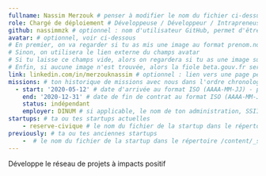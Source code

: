 ```yaml
---
fullname: Nassim Merzouk # penser à modifier le nom du fichier ci-dessus en prenom.nom.md !
role: Chargé de déploiement # Développeuse / Développeur / Intrapreneuse / Intrapreneur / Coach / Chargée de développement / Chargé de développement...
github: nassimmzk # optionnel : nom d'utilisateur GitHub, permet d'être ajouté automatiquement à l'organisation GitHub betagouv
avatar: # optionnel, voir ci-dessous
# En premier, on va regarder si tu as mis une image au format prenom.nom dans /img/authors/
# Sinon, on utilisera le lien externe du champs avatar
# Si tu laisse ce champs vide, alors on regardera si tu as une image sur GitHub
# Enfin, si aucune image n'est trouvée, alors la fiole beta.gouv.fr sera utilisée sur la page communauté
link: linkedin.com/in/merzouknassim # optionnel : lien vers une page perso externe.
missions: # ton historique de missions avec nous dans l'ordre chronologique. Remplis déjà la première pour commencer !
  - start: '2020-05-12' # date d'arrivée au format ISO (AAAA-MM-JJ) - pense à bien garder les '' !
    end: '2020-12-31' # date de fin de contrat au format ISO (AAAA-MM-JJ) - pense à bien garder les '' !
    status: indépendant
    employer: DINUM # si applicable, le nom de ton administration, SSII, etc.
startups: # ta ou tes startups actuelles
    - reserve-civique # le nom du fichier de la startup dans le répertoire /content/_startups/ sans l'extension .md
previously: # ta ou tes anciennes startups
    -  # le nom du fichier de la startup dans le répertoire /content/_startups/ sans l'extension .md
---
```


Développe le réseau de projets à impacts positif
